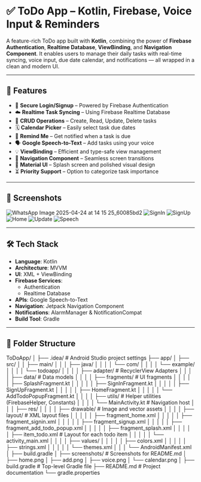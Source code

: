 # ✅ ToDo App – Kotlin, Firebase, Voice Input & Reminders

A feature-rich ToDo app built with **Kotlin**, combining the power of **Firebase Authentication**, **Realtime Database**, **ViewBinding**, and **Navigation Component**. It enables users to manage their daily tasks with real-time syncing, voice input, due date calendar, and notifications — all wrapped in a clean and modern UI.

---

## 🚀 Features

- 🔐 **Secure Login/Signup** – Powered by Firebase Authentication
- ☁️ **Realtime Task Syncing** – Using Firebase Realtime Database
- 🧠 **CRUD Operations** – Create, Read, Update, Delete tasks
- 🗓️ **Calendar Picker** – Easily select task due dates
- 🔔 **Remind Me** – Get notified when a task is due
- 🗣️ **Google Speech-to-Text** – Add tasks using your voice
- 💡 **ViewBinding** – Efficient and type-safe view management
- 🔄 **Navigation Component** – Seamless screen transitions
- 🎨 **Material UI** – Splash screen and polished visual design
- ⏳ **Priority Support** – Option to categorize task importance

---

## 📸 Screenshots


![WhatsApp Image 2025-04-24 at 14 15 25_60085bd2](https://github.com/user-attachments/assets/d31d227f-964c-4aae-aca6-d669c669508c)
![SignIn](https://github.com/user-attachments/assets/c7484b04-b53e-4a6f-b67c-00363a9c4f60)
![SignUp](https://github.com/user-attachments/assets/49843891-4cc6-43e9-a59a-6b54132324f4)
![Home](https://github.com/user-attachments/assets/1a6ce385-5a34-4133-b3b1-6eb184bff34a)
![Update](https://github.com/user-attachments/assets/83099290-ef52-43e4-8ac4-688f93ad4e09)
![Speech](https://github.com/user-attachments/assets/f77b3ec3-266c-49a3-9497-a28c281a6076)





---

## 🛠 Tech Stack

- **Language**: Kotlin
- **Architecture**: MVVM
- **UI**: XML + ViewBinding
- **Firebase Services**:
  - Authentication
  - Realtime Database
- **APIs**: Google Speech-to-Text
- **Navigation**: Jetpack Navigation Component
- **Notifications**: AlarmManager & NotificationCompat
- **Build Tool**: Gradle

---

## 📂 Folder Structure

ToDoApp/
│
├── .idea/                         # Android Studio project settings
├── app/
│   ├── src/
│   │   ├── main/
│   │   │   ├── java/
│   │   │   │   └── com/
│   │   │   │       └── example/
│   │   │   │           └── todoapp/
│   │   │   │               ├── adapter/                 # RecyclerView Adapters
│   │   │   │               ├── data/                    # Data models
│   │   │   │               ├── fragments/               # UI fragments
│   │   │   │               │   ├── SplashFragment.kt
│   │   │   │               │   ├── SignInFragment.kt
│   │   │   │               │   ├── SignUpFragment.kt
│   │   │   │               │   ├── HomeFragment.kt
│   │   │   │               │   └── AddTodoPopupFragment.kt
│   │   │   │               ├── utils/                   # Helper utilities (FirebaseHelper, Constants)
│   │   │   │               └── MainActivity.kt          # Navigation host
│   │   │   ├── res/
│   │   │   │   ├── drawable/                            # Image and vector assets
│   │   │   │   ├── layout/                              # XML layout files
│   │   │   │   │   ├── fragment_home.xml
│   │   │   │   │   ├── fragment_signin.xml
│   │   │   │   │   ├── fragment_signup.xml
│   │   │   │   │   ├── fragment_add_todo_popup.xml
│   │   │   │   │   ├── fragment_splash.xml
│   │   │   │   │   ├── item_todo.xml                   # Layout for each todo item
│   │   │   │   │   └── activity_main.xml
│   │   │   │   ├── values/
│   │   │   │   │   ├── colors.xml
│   │   │   │   │   ├── strings.xml
│   │   │   │   │   └── themes.xml
│   │   │   └── AndroidManifest.xml
│   ├── build.gradle
│
├── screenshots/                  # Screenshots for README.md
│   ├── home.png
│   ├── add.png
│   ├── voice.png
│   └── calendar.png
│
├── build.gradle                  # Top-level Gradle file
├── README.md                     # Project documentation
└── gradle.properties


